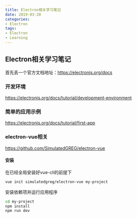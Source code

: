 ```yaml
---
title: Electron相关学习笔记
date: 2019-03-20
categories:
- Electron
tags:
- Electron
- Learning
---
```




## Electron相关学习笔记

首先丢一个官方文档地址：<https://electronjs.org/docs>



### 开发环境

<https://electronjs.org/docs/tutorial/development-environment>



### 简单的应用示例

<https://electronjs.org/docs/tutorial/first-app>



### electron-vue相关

<https://github.com/SimulatedGREG/electron-vue>



#### 安装

在已经全局安装好vue-cli的前提下

```bash
vue init simulatedgreg/electron-vue my-project
```

安装依赖项并运行应用程序

```bash
cd my-project
npm install 
npm run dev
```





